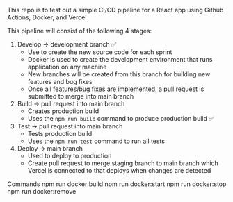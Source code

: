This repo is to test out a simple CI/CD pipeline for a React app using Github Actions, Docker, and Vercel

This pipeline will consist of the following 4 stages:
1. Develop → development branch  ✅
    - Use to create the new source code for each sprint
    - Docker is used to create the development environment that runs application on any machine 
    - New branches will be created from this branch for building new features and bug fixes 
    - Once all features/bug fixes are implemented, a pull request is submitted to merge into main branch 
2. Build → pull request into main branch 
    - Creates production build
    - Uses the `npm run build` command to produce production build ✅
3. Test → pull request into main branch
    - Tests production build
    - Uses the `npm run test` command to run all tests
4. Deploy → main branch
    - Used to deploy to production
    - Create pull request to merge staging branch to main branch which Vercel is connected to that deploys when changes are detected


Commands
npm run docker:build
npm run docker:start
npm run docker:stop
npm run docker:remove